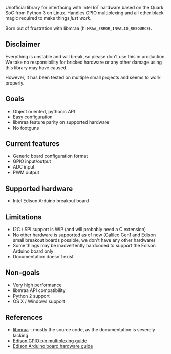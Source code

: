 Unofficial library for interfacing with Intel IoT hardware based on the Quark SoC from Python 3 on Linux. Handles GPIO multiplexing and all other black magic required to make things _just work_.

Born out of frustration with libmraa (hi `MRAA_ERROR_INVALID_RESOURCE`).

## Disclaimer
Everything is unstable and will break, so please don't use this in production. We take no responsibility for bricked hardware or any other damage using this library may have caused.

However, it has been tested on multiple small projects and seems to work properly.

## Goals
* Object oriented, pythonic API
* Easy configuration
* libmraa feature parity on supported hardware
* No footguns

## Current features
* Generic board configuration format
* GPIO input/output
* ADC input
* PWM output

## Supported hardware
* Intel Edison Arduino breakout board

## Limitations
* I2C / SPI support is WIP (and will probably need a C extension)
* No other hardware is supported as of now (Galileo Gen1 and Edison small breakout boards possible, we don't have any other hardware)
* Some things may be inadvertently hardcoded to support the Edison Arduino board only
* Documentation doesn't exist

## Non-goals
* Very high performance
* libmraa API compatibility
* Python 2 support
* OS X / Windows support

## References
* [libmraa](https://github.com/intel-iot-devkit/mraa) - mostly the source code, as the documentation is severely lacking
* [Edison GPIO pin multiplexing guide](http://www.emutexlabs.com/project/215-intel-edison-gpio-pin-multiplexing-guide)
* [Edison Arduino board hardware guide](https://communities.intel.com/servlet/JiveServlet/downloadBody/23161-102-8-27954/edison-arduino_HG_331191-005.pdf)